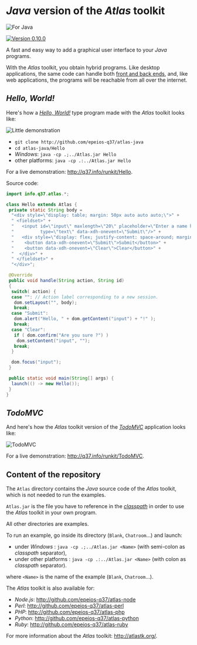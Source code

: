 # *Java* version of the *Atlas* toolkit

![For Java](http://q37.info/download/assets/Java.png "Java logo")

[![Version 0.10.0](https://img.shields.io/static/v1.svg?&color=90b4ed&label=Version&message=0.10.0)](http://q37.info/s/gei0veus)

A fast and easy way to add a graphical user interface to your *Java* programs.

With the *Atlas* toolkit, you obtain hybrid programs. Like desktop applications, the same code can handle both [front and back ends](http://q37.info/s/px7hhztd), and, like web applications, the programs will be reachable from all over the internet.

## *Hello, World!*

Here's how a [*Hello, World!*](https://en.wikipedia.org/wiki/%22Hello,_World!%22_program) type program made with the *Atlas* toolkit looks like:

![Little demonstration](http://q37.info/download/assets/Hello.gif "A basic example")

- `git clone http://github.com/epeios-q37/atlas-java`
- `cd atlas-java/Hello`
- *Windows*: `java -cp .;../Atlas.jar Hello`
- other platforms: `java -cp .:../Atlas.jar Hello`

For a live demonstration: <http://q37.info/runkit/Hello>.

Source code:

```Java
import info.q37.atlas.*;

class Hello extends Atlas {
 private static String body =
  "<div style=\"display: table; margin: 50px auto auto auto;\">" +
  " <fieldset>" +
  "   <input id=\"input\" maxlength=\"20\" placeholder=\"Enter a name here\"'" +
  "          type=\"text\" data-xdh-onevent=\"Submit\"/>" +
  "   <div style=\"display: flex; justify-content: space-around; margin: 5px auto auto auto;\">" +
  "    <button data-xdh-onevent=\"Submit\">Submit</button>" +
  "    <button data-xdh-onevent=\"Clear\">Clear</button>" +
  "  </div>" +
  " </fieldset>" +
  "</div>";

 @Override
 public void handle(String action, String id)
 {
  switch( action) {
  case "": // Action label corresponding to a new session.
   dom.setLayout("", body);
   break;
  case "Submit":
   dom.alert("Hello, " + dom.getContent("input") + "!" );
   break;
  case "Clear":
   if ( dom.confirm("Are you sure ?") )
    dom.setContent("input", "");
   break;
  }

  dom.focus("input");
 }

 public static void main(String[] args) {
  launch(() -> new Hello());
 }
}
```

## *TodoMVC*

And here's how the *Atlas* toolkit version of the [*TodoMVC*](http://todomvc.com/) application looks like: 

![TodoMVC](http://q37.info/download/TodoMVC.gif "The TodoMVC application made with the Atlas toolkit")

For a live demonstration: <http://q37.info/runkit/TodoMVC>.

## Content of the repository

The `Atlas` directory contains the *Java* source code of the *Atlas* toolkit, which is not needed to run the examples.

`Atlas.jar` is the file you have to reference in the [*classpath*](https://en.wikipedia.org/wiki/Classpath_(Java)) in order to use the *Atlas* toolkit in your own program.

All other directories are examples.

To run an example, go inside its directory (`Blank`, `Chatroom`…) and launch:

- under *Windows* : `java -cp .;../Atlas.jar <Name>` (with semi-colon as *classpath* separator),
- under other platforms : `java -cp .:../Atlas.jar <Name>` (with colon as *classpath* separator).

where `<Name>` is the name of the example (`Blank`, `Chatroom`…).

The *Atlas* toolkit is also available for:

- *Node.js*: <http://github.com/epeios-q37/atlas-node>
- *Perl*: <http://github.com/epeios-q37/atlas-perl>
- *PHP*: <http://github.com/epeios-q37/atlas-php>
- *Python*: <http://github.com/epeios-q37/atlas-python>
- *Ruby*: <http://github.com/epeios-q37/atlas-ruby>

For more information about the *Atlas* toolkit: <http://atlastk.org/>.